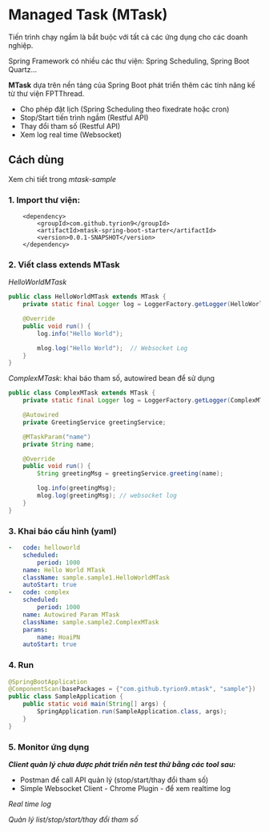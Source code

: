# Managed Task (MTask)

Tiến trình chạy ngầm là bắt buộc với tất cả các ứng dụng cho các doanh nghiệp. 

Spring Framework có nhiều các thư viện: Spring Scheduling, Spring Boot Quartz...

**MTask** dựa trên nền tảng của Spring Boot phát triển thêm các tính năng kế từ thư viện FPTThread.
- Cho phép đặt lịch (Spring Scheduling theo fixedrate hoặc cron)
- Stop/Start tiến trình ngầm (Restful API)
- Thay đổi tham số (Restful API) 
- Xem log real time (Websocket)

## Cách dùng
Xem chi tiết trong *mtask-sample* 
### 1. Import thư viện:
```maven
    <dependency>
        <groupId>com.github.tyrion9</groupId>
        <artifactId>mtask-spring-boot-starter</artifactId>
        <version>0.0.1-SNAPSHOT</version>
    </dependency>
```

### 2. Viết class extends MTask

*HelloWorldMTask*
```java
public class HelloWorldMTask extends MTask {
    private static final Logger log = LoggerFactory.getLogger(HelloWorldMTask.class);

    @Override
    public void run() {
        log.info("Hello World"); 

        mlog.log("Hello World");  // Websocket Log
    }
}
```

*ComplexMTask*: khai báo tham số, autowired bean để sử dụng
```java
public class ComplexMTask extends MTask {
    private static final Logger log = LoggerFactory.getLogger(ComplexMTask.class);

    @Autowired
    private GreetingService greetingService;

    @MTaskParam("name")
    private String name;

    @Override
    public void run() {
        String greetingMsg = greetingService.greeting(name);

        log.info(greetingMsg);
        mlog.log(greetingMsg); // websocket log
    }
}
```

### 3. Khai báo cấu hình (yaml)
```yaml
-   code: helloworld
    scheduled:
        period: 1000
    name: Hello World MTask
    className: sample.sample1.HelloWorldMTask
    autoStart: true
-   code: complex
    scheduled:
        period: 1000
    name: Autowired Param MTask
    className: sample.sample2.ComplexMTask
    params:
        name: HoaiPN
    autoStart: true

```

### 4. Run
```java
@SpringBootApplication
@ComponentScan(basePackages = {"com.github.tyrion9.mtask", "sample"})
public class SampleApplication {
    public static void main(String[] args) {
        SpringApplication.run(SampleApplication.class, args);
    }
}
```

### 5. Monitor ứng dụng
***Client quản lý chưa được phát triển nên test thử bằng các tool sau:***
 - Postman để call API quản lý (stop/start/thay đổi tham số)
 - Simple Websocket Client - Chrome Plugin - để xem realtime log
 
*Real time log*

*Quản lý list/stop/start/thay đổi tham số*
